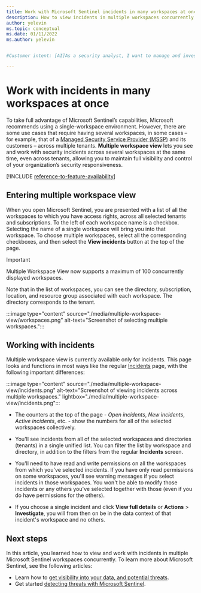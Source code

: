 ```yaml
---
title: Work with Microsoft Sentinel incidents in many workspaces at once | Microsoft Docs
description: How to view incidents in multiple workspaces concurrently in Microsoft Sentinel.
author: yelevin
ms.topic: conceptual
ms.date: 01/11/2022
ms.author: yelevin


#Customer intent: [AI]As a security analyst, I want to manage and investigate incidents across multiple workspaces and tenants so that I can maintain comprehensive visibility and control over my organization's security posture.

---
```


# Work with incidents in many workspaces at once

 To take full advantage of Microsoft Sentinel’s capabilities, Microsoft recommends using a single-workspace environment. However, there are some use cases that require having several workspaces, in some cases – for example, that of a [Managed Security Service Provider (MSSP)](./multiple-tenants-service-providers.md) and its customers – across multiple tenants. **Multiple workspace view** lets you see and work with security incidents across several workspaces at the same time, even across tenants, allowing you to maintain full visibility and control of your organization’s security responsiveness.

[!INCLUDE [reference-to-feature-availability](includes/reference-to-feature-availability.md)]

## Entering multiple workspace view

When you open Microsoft Sentinel, you are presented with a list of all the workspaces to which you have access rights, across all selected tenants and subscriptions. To the left of each workspace name is a checkbox. Selecting the name of a single workspace will bring you into that workspace. To choose multiple workspaces, select all the corresponding checkboxes, and then select the **View incidents** button at the top of the page.

> [!IMPORTANT]
> Multiple Workspace View now supports a maximum of 100 concurrently displayed workspaces.
>

Note that in the list of workspaces, you can see the directory, subscription, location, and resource group associated with each workspace. The directory corresponds to the tenant.

:::image type="content" source="./media/multiple-workspace-view/workspaces.png" alt-text="Screenshot of selecting multiple workspaces.":::

## Working with incidents

Multiple workspace view is currently available only for incidents. This page looks and functions in most ways like the regular [Incidents](investigate-cases.md) page, with the following important differences:

:::image type="content" source="./media/multiple-workspace-view/incidents.png" alt-text="Screenshot of viewing incidents across multiple workspaces." lightbox="./media/multiple-workspace-view/incidents.png":::


- The counters at the top of the page - *Open incidents*, *New incidents*, *Active incidents*, etc. - show the numbers for all of the selected workspaces collectively.

- You'll see incidents from all of the selected workspaces and directories (tenants) in a single unified list. You can filter the list by workspace and directory, in addition to the filters from the regular **Incidents** screen.

- You'll need to have read and write permissions on all the workspaces from which you've selected incidents. If you have only read permissions on some workspaces, you'll see warning messages if you select incidents in those workspaces. You won't be able to modify those incidents or any others you've selected together with those (even if you do have permissions for the others).

- If you choose a single incident and click **View full details** or **Actions** > **Investigate**, you will from then on be in the data context of that incident's workspace and no others.

## Next steps

In this article, you learned how to view and work with incidents in multiple Microsoft Sentinel workspaces concurrently. To learn more about Microsoft Sentinel, see the following articles:

- Learn how to [get visibility into your data, and potential threats](get-visibility.md).
- Get started [detecting threats with Microsoft Sentinel](detect-threats-built-in.md).
